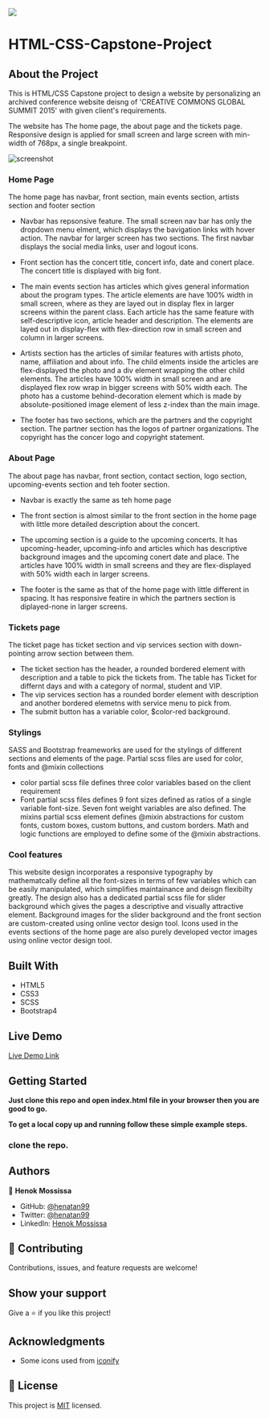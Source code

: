 
![](https://img.shields.io/badge/Microverse-blueviolet)

# HTML-CSS-Capstone-Project
## About the Project 
This is HTML/CSS Capstone project to design a website by personalizing an archived conference website deisng of 'CREATIVE COMMONS GLOBAL SUMMIT 2015' with given client's requirements. 

The website has The home page, the about page and the tickets page. Responsive design is applied for small screen and large screen with min-width of 768px, a single breakpoint.

![screenshot](assets/screencapture-file-home-henok-Documents-NewsWeek-page-bootstrap-clone-index-html-2020-10-22-06_22_45.png)


### Home Page 
The home page has navbar, front section, main events section, artists section and footer section
  - Navbar has repsonsive feature. The small screen nav bar has only the dropdown menu elment, 
  which displays the bavigation links with hover action. The navbar for larger screen has two sections. The first navbar displays the social media links, user and logout icons. 

  - Front section has the concert title, concert info, date and conert place. The concert title is displayed with big font. 

  - The main events section has articles which gives general information about the program types. The article elements are have 100% width in small screen, where as they are layed out in display flex in 
  larger screens within the parent class. Each article has the same feature with self-descriptive icon, article header and description. The elements are layed out in display-flex with flex-direction row in 
  small screen and column in larger screens. 

  - Artists section has the articles of similar features with artists photo, name, affiliation and about info. The child elments inside the articles are flex-displayed the photo and a div element wrapping the other child elements. The articles have 100% width in small screen and are displayed flex row wrap in bigger screens with 50% width each. The photo has a custome behind-decoration element which is made by absolute-positioned image element of less z-index than the main image. 
  
  - The footer has two sections, which are the partners and the copyright section. The partner section has the logos of partner organizations. The copyright has the concer logo and copyright statement. 

 
  ### About Page 
  The about page has navbar, front section, contact section, logo section, upcoming-events section and teh footer section.
  - Navbar is exactly the same as teh home page

  - The front section is almost similar to the front section in the home page with little more detailed description about the concert.  

  - The upcoming section is a guide to the upcoming concerts. It has upcoming-header, upcoming-info and articles which has descriptive background images and the upcoming conert date and place. The articles have 100% width in small screens and they are flex-displayed with 50% width each in larger screens. 

  - The footer is the same as that of the home page with little different in spacing. It has responsive featire in which the partners section is diplayed-none in larger screens.   

  ### Tickets page 
  The ticket page has ticket section and vip services section with down-pointing arrow section between them.
  - The ticket section has the header, a rounded bordered element with description and a table to pick the tickets from. The table has Ticket for differnt days and with a category of normal, student and VIP.  
  - The vip services section has a rounded border element with description and another bordered elemetns with service menu to pick from. 
  - The submit button has a variable color, $color-red background. 

  ### Stylings 
  SASS and Bootstrap freameworks are used for the stylings of different sections and elements of the page. 
  Partial scss files are used for color, fonts and @mixin collections
   - color partial scss file defines three color variables based on the client requirement 
   - Font partial scss files defines 9 font sizes defined as ratios of a single variable font-size. Seven font weight variables are also defined. 
  The mixins partial scss element defines @mixin abstractions for custom fonts, custom boxes, custom buttons, and custom borders. Math and logic functions are employed to define some of the @mixin abstractions. 

  ### Cool features 
  This website design incorporates a responsive typography by mathematcally define all the font-sizes in terms of few variables which can be easily manipulated, which simplifies maintainance and deisgn flexibilty greatly. 
  The design also has a dedicated partial scss file for slider background which gives the pages a descriptive and visually attractive element. 
  Background images for the slider background and the front section are custom-created using online vector design tool. 
  Icons used in the events sections of the home page are also purely developed vector images using online vector design tool. 
  
## Built With

- HTML5
- CSS3
- SCSS 
- Bootstrap4

## Live Demo

[Live Demo Link](https://henatan99.github.io/HTML-CSS-Capstone-Project/) 


## Getting Started

**Just clone this repo and open index.html file in your browser then you are good to go.**


**To get a local copy up and running follow these simple example steps.**

### clone the repo.


## Authors

👤 **Henok Mossissa**

- GitHub: [@henatan99](https://github.com/henatan99)
- Twitter: [@henatan99](https://twitter.com/henatan99)
- LinkedIn: [Henok Mossissa](https://www.linkedin.com/in/henok-mekonnen-2a251613/)


## 🤝 Contributing

Contributions, issues, and feature requests are welcome!

## Show your support

Give a ⭐️ if you like this project!

## Acknowledgments

- Some icons used from [iconify](https://iconify.design/)

## 📝 License

This project is [MIT](./LICENSE) licensed. 

